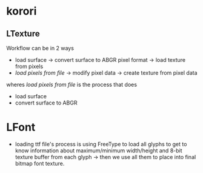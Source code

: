 # korori

## LTexture

Workflow can be in 2 ways

* load surface -> convert surface to ABGR pixel format -> load texture from pixels
* _load pixels from file_ -> modify pixel data -> create texture from pixel data

wheres _load pixels from file_ is the process that does
- load surface
- convert surface to ABGR

# LFont

* loading ttf file's process is using FreeType to load all glyphs to get to know information about maximum/minimum width/height and 8-bit texture buffer from each glyph -> then we use all them to place into final bitmap font texture.
